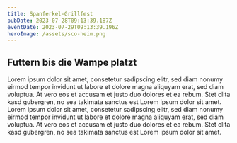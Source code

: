 ```yaml
---
title: Spanferkel-Grillfest
pubDate: 2023-07-28T09:13:39.187Z
eventDate: 2023-07-29T09:13:39.196Z
heroImage: /assets/sco-heim.png
---
```


## Futtern bis die Wampe platzt

Lorem ipsum dolor sit amet, consetetur sadipscing elitr, sed diam nonumy eirmod tempor invidunt ut labore et dolore magna aliquyam erat, sed diam voluptua. At vero eos et accusam et justo duo dolores et ea rebum. Stet clita kasd gubergren, no sea takimata sanctus est Lorem ipsum dolor sit amet. Lorem ipsum dolor sit amet, consetetur sadipscing elitr, sed diam nonumy eirmod tempor invidunt ut labore et dolore magna aliquyam erat, sed diam voluptua. At vero eos et accusam et justo duo dolores et ea rebum. Stet clita kasd gubergren, no sea takimata sanctus est Lorem ipsum dolor sit amet.
